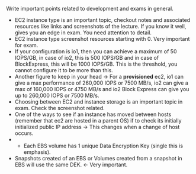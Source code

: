 Write important points related to development and exams in general.

- EC2 instance type is an important topic, checkout notes and associated resources like links and screenshots of the lecture. If you know it well, gives you an edge in exam. You need attention to detail.
- EC2 instance type screenshot resources starting with 0. Very important for exam.
- If your configuration is io1, then you can achieve a maximum of 50 IOPS/GB, in case of io2, this is 500 IOPS/GB and in case of BlockExpress, this will be 1000 IOPS/GB. This is the threshold, you cannot configure it to be more than this.
- Another figure to keep in your head -> For a **provisioned** ec2, io1 can give a max performance of 260,000 IOPS or 7500 MB/s, io2 can give a max of 160,000 IOPS or 4750 MB/s and io2 Block Express can give you up to 260,000 IOPS or 7500 MB/s.
- Choosing between EC2 and instance storage is an important topic in exam. Check the screenshot related.
- One of the ways to see if an instance has moved between hosts (remember that ec2 are hosted in a parent OS) if to check its initially initialized public IP address -> This changes when a change of host occurs.
- - Each EBS volume has 1 unique Data Encryption Key (single this is emphasis).
- Snapshots created of an EBS or Volumes created from a snapshot in EBS will use the same DEK. <- Very important.
